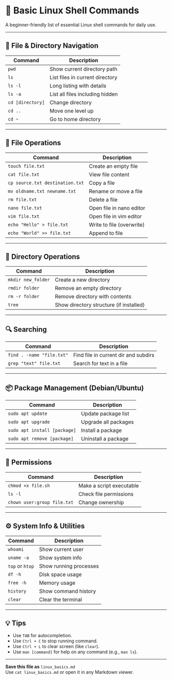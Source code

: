 # 🐧 Basic Linux Shell Commands

A beginner-friendly list of essential Linux shell commands for daily use.

---

## 📁 File & Directory Navigation

| Command | Description |
|---------|-------------|
| `pwd` | Show current directory path |
| `ls` | List files in current directory |
| `ls -l` | Long listing with details |
| `ls -a` | List all files including hidden |
| `cd [directory]` | Change directory |
| `cd ..` | Move one level up |
| `cd ~` | Go to home directory |

---

## 📄 File Operations

| Command | Description |
|---------|-------------|
| `touch file.txt` | Create an empty file |
| `cat file.txt` | View file content |
| `cp source.txt destination.txt` | Copy a file |
| `mv oldname.txt newname.txt` | Rename or move a file |
| `rm file.txt` | Delete a file |
| `nano file.txt` | Open file in nano editor |
| `vim file.txt` | Open file in vim editor |
| `echo "Hello" > file.txt` | Write to file (overwrite) |
| `echo "World" >> file.txt` | Append to file |

---

## 📂 Directory Operations

| Command | Description |
|---------|-------------|
| `mkdir new_folder` | Create a new directory |
| `rmdir folder` | Remove an empty directory |
| `rm -r folder` | Remove directory with contents |
| `tree` | Show directory structure (if installed) |

---

## 🔍 Searching

| Command | Description |
|---------|-------------|
| `find . -name "file.txt"` | Find file in current dir and subdirs |
| `grep "text" file.txt` | Search for text in a file |

---

## 📦 Package Management (Debian/Ubuntu)

| Command | Description |
|---------|-------------|
| `sudo apt update` | Update package list |
| `sudo apt upgrade` | Upgrade all packages |
| `sudo apt install [package]` | Install a package |
| `sudo apt remove [package]` | Uninstall a package |

---

## 🔐 Permissions

| Command | Description |
|---------|-------------|
| `chmod +x file.sh` | Make a script executable |
| `ls -l` | Check file permissions |
| `chown user:group file.txt` | Change ownership |

---

## ⚙️ System Info & Utilities

| Command | Description |
|---------|-------------|
| `whoami` | Show current user |
| `uname -a` | Show system info |
| `top` or `htop` | Show running processes |
| `df -h` | Disk space usage |
| `free -h` | Memory usage |
| `history` | Show command history |
| `clear` | Clear the terminal |

---

## 💡 Tips

- Use `TAB` for autocompletion.
- Use `Ctrl + C` to stop running command.
- Use `Ctrl + L` to clear screen (like `clear`).
- Use `man [command]` for help on any command (e.g., `man ls`).

---

**Save this file as** `linux_basics.md`  
Use `cat linux_basics.md` or open it in any Markdown viewer.

